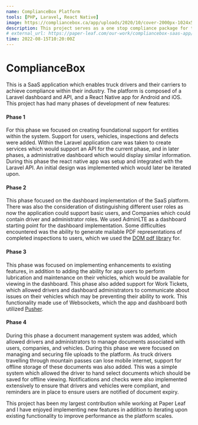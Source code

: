 ```yaml
---
name: ComplianceBox Platform
tools: [PHP, Laravel, React Native]
image: https://compliancebox.ca/app/uploads/2020/10/cover-2000px-1024x576.jpg
description: This project serves as a one stop compliance package for truck drivers.
# external_url: https://paper-leaf.com/our-work/compliancebox-saas-app/
time: 2022-08-15T10:20:00Z
---
```



<div class="mb-8 flex flex-row">
    <h1 class="text-xl">ComplianceBox</h1>
    <!-- <a href="//github.com/bAngerman/auto-investor" target="_blank" rel="noopener" class="fill-current flex items-center ml-4">
        <svg role="img" viewBox="0 0 24 24" width="24" height="24" xmlns="http://www.w3.org/2000/svg">
            <use href="#github-svg"></use>
        </svg>
    </a> -->
</div>

<p>This is a SaaS application which enables truck drivers and their carriers to achieve compliance within their industry. The platform is composed of a Laravel dashboard and API, and a React Native app for Android and iOS. This project has had many phases of development of new features:</p>


<div>
    <h4>Phase 1</h4>
    <p>For this phase we focused on creating foundational support for entities within the system. Support for users, vehicles, inspections and defects were added. Within the Laravel application care was taken to create services which would support an API for the current phase, and in later phases, a administrative dashboard which would display similar information. During this phase the react native app was setup and integrated with the Laravel API. An initial design was implemented which would later be iterated upon.</p>
</div>

<div>
    <h4>Phase 2</h4>
    <p>This phase focused on the dashboard implementation of the SaaS platform. There was also the consideration of distinguishing different user roles as now the application could support basic users, and Companies which could contain driver and administrator roles. We used AdminLTE as a dashboard starting point for the dashboard implementation. Some difficulties encountered was the ability to generate mailable PDF representations of completed inspections to users, which we used the <a href="https://github.com/dompdf/dompdf" target="_blank" rel="noopener">DOM pdf library</a> for.</p>
</div>

<div>
    <h4>Phase 3</h4>
    <p>This phase was focused on implementing enhancements to existing features, in addition to adding the ability for app users to perform lubrication and maintenance on their vehicles, which would be available for viewing in the dashboard. This phase also added support for Work Tickets, which allowed drivers and dashboard administrators to communicate about issues on their vehicles which may be preventing their ability to work. This functionality made use of Websockets, which the app and dashboard both utilized <a href="https://pusher.com/" target="_blank" rel="noopener">Pusher</a>.</p>
</div>

<div>
    <h4>Phase 4</h4>
        <p>During this phase a document management system was added, which allowed drivers and administrators to manage documents associated with users, companies, and vehicles. During this phase we were focused on managing and securing file uploads to the platform. As truck drivers travelling through mountain passes can lose mobile internet, support for offline storage of these documents was also added. This was a simple system which allowed the driver to hand select documents which should be saved for offline viewing. Notifications and checks were also implemented extensively to ensure that drivers and vehicles were compliant, and reminders are in place to ensure users are notified of document expiry.</p>
</div>

<p>This project has been my largest contribution while working at Paper Leaf and I have enjoyed implementing new features in addition to iterating upon existing functionality to improve performance as the platform scales.</p>
